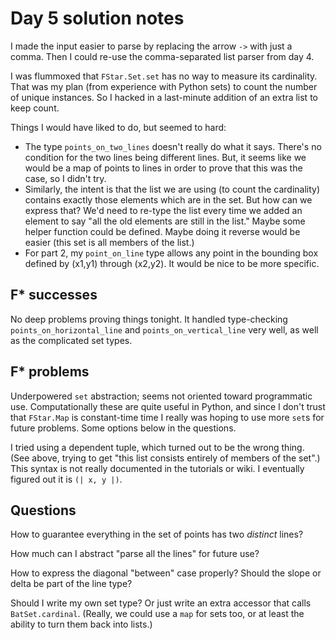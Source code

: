 # Day 5 solution notes

I made the input easier to parse by replacing the arrow ` -> ` with just a comma.  Then I could
re-use the comma-separated list parser from day 4.

I was flummoxed that `FStar.Set.set` has no way to measure its cardinality. That was my plan (from experience with
Python sets) to count the number of unique instances.  So I hacked in a last-minute addition of an extra list
to keep count.

Things I would have liked to do, but seemed to hard:
  * The type `points_on_two_lines` doesn't really do what it says.  There's no condition for the two lines being different lines.  But, it seems like we would be a map of points to lines in order to prove that this was the case, so I didn't try.
  * Similarly, the intent is that the list we are using (to count the cardinality) contains exactly those elements which are in the set.  But how can we express that?  We'd need to re-type the list every time we added an element to say "all the old elements are still in the list."  Maybe some helper function could be defined.  Maybe doing it reverse would be easier (this set is all members of the list.)
  * For part 2, my `point_on_line` type allows any point in the bounding box defined by (x1,y1) through (x2,y2).  It would be nice to be more specific.

## F* successes

No deep problems proving things tonight.  It handled type-checking `points_on_horizontal_line` and `points_on_vertical_line` very well, as well as
the complicated set types.

## F* problems

Underpowered `set` abstraction; seems not oriented toward programmatic use.  Computationally these are quite useful in Python, and since I don't trust that `FStar.Map` is constant-time time I really
was hoping to use more `set`s for future problems.  Some options below in the questions.

I tried using a dependent tuple, which turned out to be the wrong thing.  (See above, trying to get "this list consists entirely of members of the set".)  This syntax is not really documented
in the tutorials or wiki.  I eventually figured out it is `(| x, y |)`.

## Questions

How to guarantee everything in the set of points has two *distinct* lines?

How much can I abstract "parse all the lines" for future use?

How to express the diagonal "between" case properly?  Should the slope or delta be part of the line type?

Should I write my own set type?  Or just write an extra accessor that calls `BatSet.cardinal`.  (Really, we could use a `map` for sets too, or at least the ability
to turn them back into lists.)
